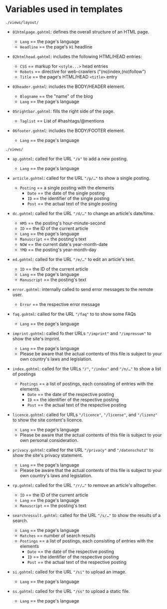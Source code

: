 # Variables used in templates

`./views/layout/`

* `01htmlpage.gohtml`: defines the overall structure of an HTML page.
  + `Lang` == the page's language
  + `Headline` == the page's `H1` headline

* `02htmlhead.gohtml`: includes the following HTML/HEAD entries:
  + `CSS` == markup for `<style...>` head entries
  + `Robots` == directive for web-crawlers ("(no)index,(no)follow")
  + `Title` == the page's HTML/HEAD `<title>` entry

* `03header.gohtml`: includes the BODY/HEADER element.
  + `Blogname` == the "name" of the blog
  + `Lang` == the page's language

* `05rightbar.gohtml`: fills the right side of the page.
  + `Taglist` == List of #hashtags/@mentions

* `06footer.gohtml`: includes the BODY/FOOTER element.
  + `Lang` == the page's language

`./views/`

* `ap.gohtml`: called for the URL `"/a"` to add a new posting.
  + `Lang` == the page's language

* `article.gohtml`: called for the URL `"/p/…"` to show a single posting.
  + `Posting` == a single posting with the elements
    - `Date` == the date of the single posting
    - `ID` == the identifier of the single posting
    - `Post` == the actual text of the single posting

* `dc.gohtml`: called for the URL `"/d/…"` to change an article's date/time.
  + `HMS` == the posting's hour-minute-second
  + `ID` == the ID of the current article
  + `Lang` == the page's language
  + `Manuscript` == the posting's text
  + `NOW` == the current date's year-month-date
  + `YMD` == the posting's year-month-day

* `ed.gohtml`: called for the URL `"/e/…"` to edit an article's text.
  + `ID` == the ID of the current article
  + `Lang` == the page's language
  + `Manuscript` == the posting's text

* `error.gohtml`: internally called to send error messages to the remote user.
  + `Error` == the respective error message

* `faq.gohtml`: called for the URL `"/faq"` to to show some FAQs
  + `Lang` == the page's language

* `imprint.gohtml`: called fo ther URLs `"/imprint"` and `"/impressum"` to show the site's imprint.
  + `Lang` == the page's language
  + Please be aware that the actual contents of this file is subject to your own country's laws and legislation.

* `index.gohtml`: called for the URLs `"/"`, `"/index"` and `"/n/…"` to show a list of postings
  + `Postings` == a list of postings, each consisting of entries with the elements.
    - `Date` == the date of the respective posting
    - `ID` == the identifier of the respective posting
    - `Post` == the actual text of the respective posting

* `licence.gohtml`: called for URLs `"/licence"`, `"/license"`, and `"/lizenz"` to show the site content's licence.
  + `Lang` == the page's language
  + Please be aware that the actual contents of this file is subject to your own personal consideration.

* `privacy.gohtml`: called for the URL `"/privacy"` and `"/datenschutz"` to show the site's privacy statement.
  + `Lang` == the page's language
  + Please be aware that the actual contents of this file is subject to your own country's laws and legislation.

* `rp.gohtml`: called for the URL `"/r/…"` to remove an article's alltogether.
  + `ID` == the ID of the current article
  + `Lang` == the page's language
  + `Manuscript` == the posting's text

* `searchressult.gohtml`: called for the URL `"/s/…"` to show the results of a search.
  + `Lang` == the page's language
  + `Matches` == number of search results
  + `Postings` == a list of postings, each consisting of entries with the elements
    - `Date` == the date of the respective posting
    - `ID` == the identifier of the respective posting
    - `Post` == the actual text of the respective posting

* `si.gohtml`: called for the URL `"/si"` to upload an image.
  + `Lang` == the page's language

* `ss.gohtml`: called for the URL `"/ss"` to upload a static file.
  + `Lang` == the page's language

